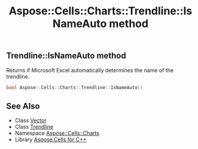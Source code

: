﻿---
title: Aspose::Cells::Charts::Trendline::IsNameAuto method
linktitle: IsNameAuto
second_title: Aspose.Cells for C++ API Reference
description: 'Aspose::Cells::Charts::Trendline::IsNameAuto method. Returns if Microsoft Excel automatically determines the name of the trendline in C++.'
type: docs
weight: 600
url: /cpp/aspose.cells.charts/trendline/isnameauto/
---
## Trendline::IsNameAuto method


Returns if Microsoft Excel automatically determines the name of the trendline.

```cpp
bool Aspose::Cells::Charts::Trendline::IsNameAuto()
```

## See Also

* Class [Vector](../../../aspose.cells/vector/)
* Class [Trendline](../)
* Namespace [Aspose::Cells::Charts](../../)
* Library [Aspose.Cells for C++](../../../)

